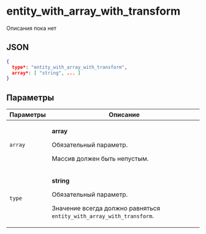 # entity_with_array_with_transform
Описания пока нет

## JSON
```json
{
  type*: "entity_with_array_with_transform",
  array*: [ "string", ... ]
}
```

## Параметры
| Параметры | Описание |
| --- | --- |
| `array` | <p>**array**</p><p>Обязательный параметр.</p><p>Массив должен быть непустым.</p> |
| `type` | <p>**string**</p><p>Обязательный параметр.</p><p>Значение всегда должно равняться `entity_with_array_with_transform`.</p> |
